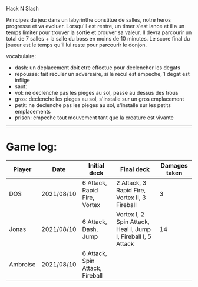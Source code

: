 Hack N Slash

Principes du jeu:
dans un labyrinthe constitue de salles, notre heros progresse et va evoluer.
Lorsqu'il est rentre, un timer s'est lance et il a un temps limiter pour trouver la sortie et prouver sa valeur.
Il devra parcourir un total de 7 salles + la salle du boss en moins de 10 minutes.
Le score final du joueur est le temps qu'il lui reste pour parcourir le donjon.


vocabulaire:
* dash: un deplacement doit etre effectue pour declencher les degats
* repousse: fait reculer un adversaire, si le recul est empeche, 1 degat est inflige
* saut: 
* vol: ne declenche pas les pieges au sol, passe au dessus des trous
* gros: declenche les pieges au sol, s'installe sur un gros emplacement
* petit: ne declenche pas les pieges au sol, s'installe sur les petits emplacements
* prison: empeche tout mouvement tant que la creature est vivante

-----
# Game log:
| Player | Date | Initial deck | Final deck | Damages taken |
|---|---|---|---|---|
| DOS | 2021/08/10 | 6 Attack, Rapid Fire, Vortex | 2 Attack, 3 Rapid Fire, Vortex II, 3 Fireball | 3 |
| Jonas | 2021/08/10 | 6 Attack, Dash, Jump | Vortex I, 2 Spin Attack, Heal I, Jump I, Fireball I, 5 Attack | 14 |
| Ambroise | 2021/08/10 | 6 Attack, Spin Attack, Fireball | |||
